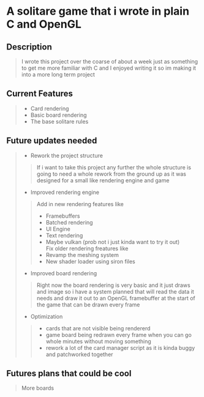 # A solitare game that i wrote in plain C and OpenGL

## Description
> I wrote this project over the coarse of about a week just as something to get me more familiar with C and I enjoyed writing it so im making it into a more long term project

## Current Features
> - Card rendering <br />
> - Basic board rendering <br />
> - The base solitare rules <br />

## Future updates needed
> - Rework the project structure
>> If i want to take this project any further the whole structure is going to need a whole rework from the ground up as it was designed for a small like rendering engine and game <br />
> - Improved rendering engine <br />
>> Add in new rendering features like <br />
>> - Framebuffers <br />
>> - Batched rendering <br />
>> - UI Engine <br />
>> - Text rendering <br />
>> - Maybe vulkan (prob not i just kinda want to try it out)<br />
>> Fix older rendering freatures like <br />
>> - Revamp the meshing system
>> - New shader loader using siron files
> - Improved board rendering <br />
>> Right now the board rendering is very basic and it just draws and image so i have a system planned that will read the data it needs and draw it out to an OpenGL framebuffer at the start of the game that can be drawn every frame <br />
> - Optimization <br />
>> - cards that are not visible being rendererd <br />
>> - game board being redrawn every frame when you can go whole minutes without moving something <br />
>> - rework a lot of the card manager script as it is kinda buggy and patchworked together

## Futures plans that could be cool
> More boards <br />